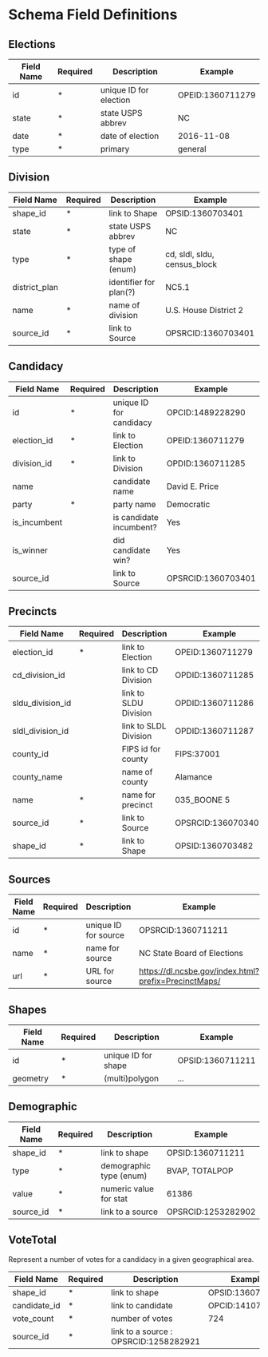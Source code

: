 # Schema Field Definitions

## Elections

Field Name      | Required  | Description               | Example
----------------|-----------|---------------------------|-------------------
id              | *         | unique ID for election    | OPEID:1360711279
state           | *         | state USPS abbrev         | NC
date            | *         | date of election          | 2016-11-08
type            | *         | primary|general           | primary


## Division

Field Name      | Required  | Description               | Example
----------------|-----------|---------------------------|-------------------
shape_id        | *         | link to Shape             | OPSID:1360703401
state           | *         | state USPS abbrev         | NC
type            | *         | type of shape (enum)      | cd, sldl, sldu, census_block
district_plan   |           | identifier for plan(?)    | NC5.1
name            | *         | name of division          | U.S. House District 2
source_id       | *         | link to Source            | OPSRCID:1360703401


## Candidacy

Field Name          | Required  | Description               | Example
--------------------|-----------|---------------------------|-------------------
id                  | *         | unique ID for candidacy   | OPCID:1489228290
election_id         | *         | link to Election          | OPEID:1360711279
division_id         | *         | link to Division          | OPDID:1360711285
name                |           | candidate name            | David E. Price
party               | *         | party name                | Democratic
is_incumbent        |           | is candidate incumbent?   | Yes
is_winner           |           | did candidate win?        | Yes
source_id           |           | link to Source            | OPSRCID:1360703401


## Precincts

Field Name          | Required  | Description               | Example
--------------------|-----------|---------------------------|-------------------
election_id         | *         | link to Election          | OPEID:1360711279
cd_division_id      |           | link to CD Division       | OPDID:1360711285
sldu_division_id    |           | link to SLDU Division     | OPDID:1360711286
sldl_division_id    |           | link to SLDL Division     | OPDID:1360711287
county_id           |           | FIPS id for county        | FIPS:37001
county_name         |           | name of county            | Alamance
name                | *         | name for precinct         | 035_BOONE 5
source_id           | *         | link to Source            | OPSRCID:1360703401
shape_id            | *         | link to Shape             | OPSID:1360703482


## Sources

Field Name      | Required  | Description               | Example
----------------|-----------|---------------------------|-------------------
id              | *         | unique ID for source      | OPSRCID:1360711211
name            | *         | name for source           | NC State Board of Elections
url             | *         | URL for source            | https://dl.ncsbe.gov/index.html?prefix=PrecinctMaps/


## Shapes

Field Name      | Required  | Description               | Example
----------------|-----------|---------------------------|-------------------
id              | *         | unique ID for shape       | OPSID:1360711211
geometry        | *         | (multi)polygon            | ...


## Demographic

Field Name      | Required  | Description               | Example
----------------|-----------|---------------------------|-------------------
shape_id        | *         | link to shape             | OPSID:1360711211
type            | *         | demographic type (enum)   | BVAP, TOTALPOP
value           | *         | numeric value for stat    | 61386
source_id       | *         | link to a source          | OPSRCID:1253282902


## VoteTotal

Represent a number of votes for a candidacy in a given geographical area.

Field Name      | Required  | Description               | Example
----------------|-----------|---------------------------|-------------------
shape_id        | *         | link to shape             | OPSID:1360711211
candidate_id    | *         | link to candidate         | OPCID:1410711331
vote_count      | *         | number of votes           | 724
source_id       | *         | link to a source          : OPSRCID:1258282921
